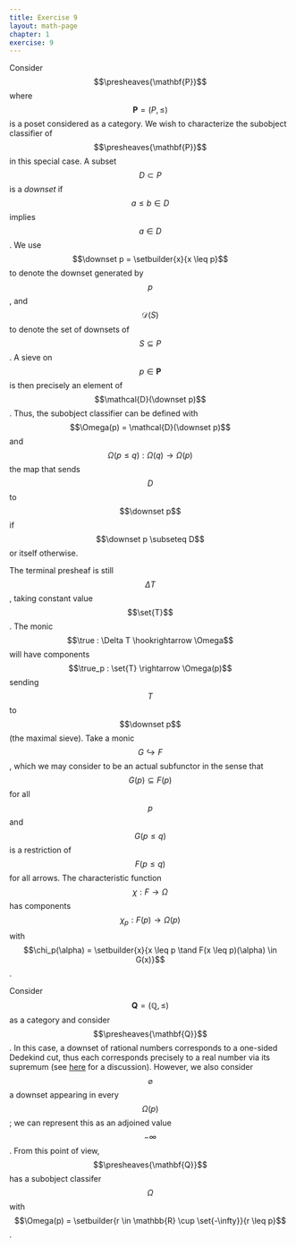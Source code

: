 ```yaml
---
title: Exercise 9
layout: math-page
chapter: 1
exercise: 9
---
```


Consider $$\presheaves{\mathbf{P}}$$ where $$\mathbf{P} = (P, \leq)$$ is a poset considered as a category.
We wish to characterize the subobject classifier of $$\presheaves{\mathbf{P}}$$ in this special case.
A subset $$D \subset P$$ is a *downset* if $$a \leq b \in D$$ implies $$a \in D$$.
We use $$\downset p = \setbuilder{x}{x \leq p}$$ to denote the downset generated by $$p$$, and $$\mathcal{D}(S)$$ to denote the set of downsets of $$S \subseteq P$$.
A sieve on $$p \in \mathbf{P}$$ is then precisely an element of $$\mathcal{D}(\downset p)$$.
Thus, the subobject classifier can be defined with $$\Omega(p) = \mathcal{D}(\downset p)$$ and $$\Omega(p \leq q) : \Omega(q) \rightarrow \Omega(p)$$ the map that sends $$D$$ to $$\downset p$$ if $$\downset p \subseteq D$$ or itself otherwise.

The terminal presheaf is still $$\Delta T$$, taking constant value $$\set{T}$$.
The monic $$\true : \Delta T \hookrightarrow \Omega$$ will have components $$\true_p : \set{T} \rightarrow \Omega(p)$$ sending $$T$$ to $$\downset p$$ (the maximal sieve).
Take a monic $$G \hookrightarrow F$$, which we may consider to be an actual subfunctor in the sense that $$G(p) \subseteq F(p)$$ for all $$p$$ and $$G(p \leq q)$$ is a restriction of $$F(p \leq q)$$ for all arrows.
The characteristic function $$\chi : F \rightarrow \Omega$$ has components $$\chi_p : F(p) \rightarrow \Omega(p)$$ with $$\chi_p(\alpha) = \setbuilder{x}{x \leq p \tand F(x \leq p)(\alpha) \in G(x)}$$.

Consider $$\mathbf{Q} = (\mathbb{Q}, \leq)$$ as a category and consider $$\presheaves{\mathbf{Q}}$$.
In this case, a downset of rational numbers corresponds to a one-sided Dedekind cut, thus each corresponds precisely to a real number via its supremum (see [here](https://ncatlab.org/nlab/show/Dedekind+cut#onesided_cuts) for a discussion).
However, we also consider $$\varnothing$$ a downset appearing in every $$\Omega(p)$$; we can represent this as an adjoined value $$-\infty$$.
From this point of view, $$\presheaves{\mathbf{Q}}$$ has a subobject classifer $$\Omega$$ with $$\Omega(p) = \setbuilder{r \in \mathbb{R} \cup \set{-\infty}}{r \leq p}$$.
